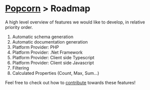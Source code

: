 # [Popcorn](../README.md) > Roadmap

A high level overview of features we would like to develop, in relative priority order.

1. Automatic schema generation
2. Automatic documentation generation
2. Platform Provider: PHP
3. Platform Provider: .Net Framework
5. Platform Provider: Client side Typescript
6. Platform Provider: Client side Javascript
3. Filtering
4. Calculated Properties (Count, Max, Sum...)

Feel free to check out how to [contribute](Contributing.md) towards these features! 
